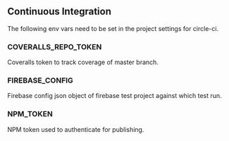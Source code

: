 ## Continuous Integration

The following env vars need to be set in the project settings for circle-ci.

### COVERALLS_REPO_TOKEN
Coveralls token to track coverage of master branch.

### FIREBASE_CONFIG
Firebase config json object of firebase test project against which test run.

### NPM_TOKEN
NPM token used to authenticate for publishing.